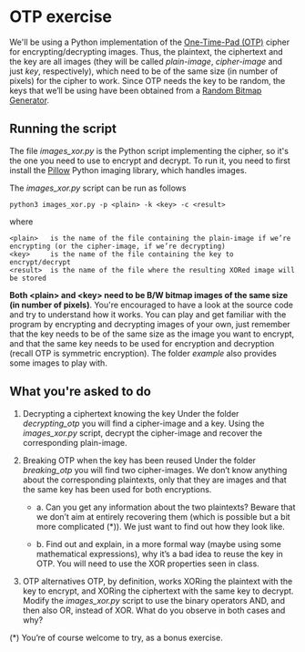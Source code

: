# OTP exercise

We'll be using a Python implementation of the [One-Time-Pad (OTP)](https://en.wikipedia.org/wiki/One-time_pad) cipher for encrypting/decrypting images. Thus, the plaintext, the ciphertext and the key are all images (they will be called *plain-image*, *cipher-image* and just *key*, respectively), which need to be of the same size (in number of pixels) for the cipher to work.
Since OTP needs the key to be random, the keys that we’ll be using have been obtained from a [Random Bitmap Generator](https://www.random.org/bitmaps).

## Running the script

The file *images_xor.py* is the Python script implementing the cipher, so it's the one you need to use to encrypt and decrypt.
To run it, you need to first install the [Pillow](https://pillow.readthedocs.io/en/stable/index.html) Python imaging library, which handles images.

The *images_xor.py* script can be run as follows

    python3 images_xor.py -p <plain> -k <key> -c <result>

where 
  
    <plain>   is the name of the file containing the plain-image if we’re encrypting (or the cipher-image, if we’re decrypting)
    <key>     is the name of the file containing the key to encrypt/decrypt
    <result>  is the name of the file where the resulting XORed image will be stored

    
**Both \<plain\> and \<key\> need to be B/W bitmap images of the same size (in number of pixels)**. You're encouraged to have a look at the source code and try to understand how it works. You can play and get familiar with the program by encrypting and decrypting images of your own, just remember that the key needs to be of the same size as the image you want to encrypt, and that the same key needs to be used for encryption and decryption (recall OTP is symmetric encryption). The folder *example* also provides some images to play with.

## What you're asked to do

1. Decrypting a ciphertext knowing the key
Under the folder *decrypting_otp* you will find a cipher-image and a key. Using the *images_xor.py* script, decrypt the cipher-image and recover the corresponding plain-image.

2. Breaking OTP when the key has been reused
Under the folder *breaking_otp* you will find two cipher-images. We don’t know anything about the corresponding plaintexts, only that they are images and that the same key has been used for both encryptions.

    - a. Can you get any information about the two plaintexts? Beware that we don’t aim at entirely recovering them (which is possible but a bit more complicated (*)). We just want to find out how they look like.

    - b. Find out and explain, in a more formal way (maybe using some mathematical expressions), why it’s a bad idea to reuse the key in OTP. You will need to use the XOR properties seen in class.

3. OTP alternatives
OTP, by definition, works XORing the plaintext with the key to encrypt, and XORing the ciphertext with the same key to decrypt. Modify the *images_xor.py* script to use the binary operators AND, and then also OR, instead of XOR. What do you observe in both cases and why?

(*) You’re of course welcome to try, as a bonus exercise.





